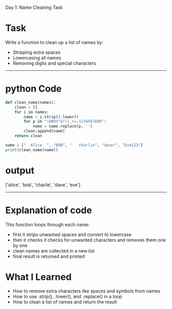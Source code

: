 Day 1: Name Cleaning Task

# Task
Write a function to clean up a list of names by:
- Stripping extra spaces
- Lowercasing all names
- Removing digits and special characters

---

# python Code

```python
def clean_name(names):
    clean = []
    for i in names:
        name = i.strip().lower()
        for p in "!@#$%^&*()_+=-1234567890":
            name = name.replace(p, '')
        clean.append(name)
    return clean

name = ["  Alice  ", "BOB", "   charlie", "dave!", "Eve123"]
print(clean_name(name))
```

# output

['alice', 'bob', 'charlie', 'dave', 'eve']

---

# Explanation of code

This function loops through each name:
- first it strips unwanted spaces and convert to lowercase
- then it checks it checks for unwanted characters and removes them one by one
- clean names are collected in a new list
- final result is returned and printed

# What I Learned

- How to remove extra characters like spaces and symbols from names
- How to use .strip(), .lower(), and .replace() in a loop
- How to clean a list of names and return the result
